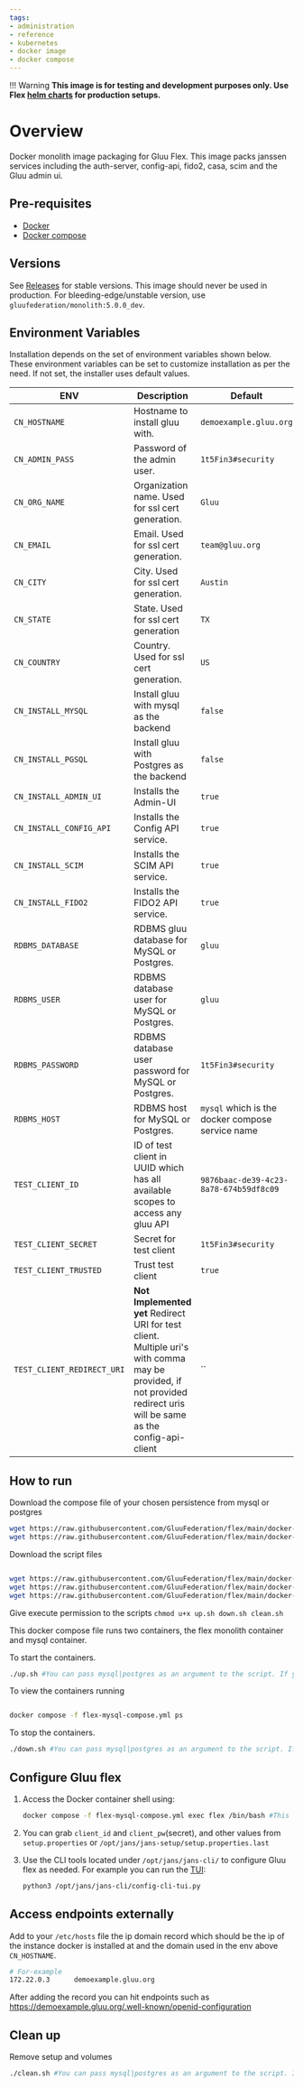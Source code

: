 ```yaml
---
tags:
- administration
- reference
- kubernetes
- docker image
- docker compose
---
```



!!! Warning 
    **This image is for testing and development purposes only. Use Flex [helm charts](https://github.com/GluuFederation/flex/tree/main/charts/gluu) for production setups.**

# Overview

Docker monolith image packaging for Gluu Flex. This image packs janssen services including the auth-server, config-api, fido2, casa, scim and the Gluu admin ui.

## Pre-requisites

- [Docker](https://docs.docker.com/install)
- [Docker compose](https://docs.docker.com/compose/install/)

## Versions

See [Releases](https://github.com/GluuFederation/docker-flex-monolith/releases) for stable versions. This image should never be used in production.
For bleeding-edge/unstable version, use `gluufederation/monolith:5.0.0_dev`.

## Environment Variables

Installation depends on the set of environment variables shown below. These environment variables can be set to customize installation as per the need. If not set, the installer uses default values.

| ENV                        | Description                                                                                                                                                          | Default                                          |
|----------------------------|----------------------------------------------------------------------------------------------------------------------------------------------------------------------|--------------------------------------------------|
| `CN_HOSTNAME`              | Hostname to install gluu with.                                                                                                                                    | `demoexample.gluu.org`                            |
| `CN_ADMIN_PASS`            | Password of the admin user.                                                                                                                                          | `1t5Fin3#security`                               |
| `CN_ORG_NAME`              | Organization name. Used for ssl cert generation.                                                                                                                     | `Gluu`                                        |
| `CN_EMAIL`                 | Email. Used for ssl cert generation.                                                                                                                                 | `team@gluu.org`                                |
| `CN_CITY`                  | City. Used for ssl cert generation.                                                                                                                                  | `Austin`                                         |
| `CN_STATE`                 | State. Used for ssl cert generation                                                                                                                                  | `TX`                                             |
| `CN_COUNTRY`               | Country. Used for ssl cert generation.                                                                                                                               | `US`                                             |
| `CN_INSTALL_MYSQL`         | Install gluu with mysql as the backend                                                                                                                               | `false`                                          |
| `CN_INSTALL_PGSQL`         | Install gluu with Postgres as the backend                                                                                                                            | `false`                                          |
| `CN_INSTALL_ADMIN_UI`      | Installs the Admin-UI                                                                               | `true`               |
| `CN_INSTALL_CONFIG_API`    | Installs the Config API service.                                                                                                                                     | `true`                                           |
| `CN_INSTALL_SCIM`          | Installs the SCIM  API service.                                                                                                                                      | `true`                                           |
| `CN_INSTALL_FIDO2`         | Installs the FIDO2 API service.                                                                                                                                      | `true`                                           |
| `RDBMS_DATABASE`           | RDBMS gluu database for MySQL or Postgres.                                                                                                                           | `gluu`                                           |
| `RDBMS_USER`               | RDBMS database user for MySQL or Postgres.                                                                                                                           | `gluu`                                           |
| `RDBMS_PASSWORD`           | RDBMS database user password for MySQL or Postgres.                                                                                                                  | `1t5Fin3#security`                               |
| `RDBMS_HOST`               | RDBMS host for MySQL or Postgres.                                                                                                                                    | `mysql` which is the docker compose service name |
| `TEST_CLIENT_ID`           | ID of test client in UUID which has all available scopes to access any gluu API                                                                                      | `9876baac-de39-4c23-8a78-674b59df8c09`           |
| `TEST_CLIENT_SECRET`       | Secret for test client                                                                                                                                               | `1t5Fin3#security`                               |
| `TEST_CLIENT_TRUSTED`      | Trust test client                                                                                                                                                    | `true`                                           |
| `TEST_CLIENT_REDIRECT_URI` | **Not Implemented yet** Redirect URI for test client. Multiple uri's with comma may be provided, if not provided redirect uris will be same as the config-api-client | ``                                               |






## How to run

Download the compose file of your chosen persistence from mysql or postgres

```bash
wget https://raw.githubusercontent.com/GluuFederation/flex/main/docker-flex-monolith/flex-mysql-compose.yml 
wget https://raw.githubusercontent.com/GluuFederation/flex/main/docker-flex-monolith/flex-postgres-compose.yml 
```

Download the script files 

```bash

wget https://raw.githubusercontent.com/GluuFederation/flex/main/docker-flex-monolith/up.sh
wget https://raw.githubusercontent.com/GluuFederation/flex/main/docker-flex-monolith/down.sh
wget https://raw.githubusercontent.com/GluuFederation/flex/main/docker-flex-monolith/clean.sh
```

Give execute permission to the scripts
`chmod u+x up.sh down.sh clean.sh`

This docker compose file runs two containers, the flex monolith container and mysql container.

To start the containers.

```bash
./up.sh #You can pass mysql|postgres as an argument to the script. If you don't pass any, it will default to mysql.
```

To view the containers running

```bash

docker compose -f flex-mysql-compose.yml ps
```

To stop the containers.

```bash
./down.sh #You can pass mysql|postgres as an argument to the script. If you don't pass any, it will default to mysql.
```

## Configure Gluu flex

1. Access the Docker container shell using:

    ```bash
    docker compose -f flex-mysql-compose.yml exec flex /bin/bash #This opens a bash terminal in the running container
    ```

2. You can grab `client_id` and `client_pw`(secret), and other values from `setup.properties` or `/opt/jans/jans-setup/setup.properties.last`

3. Use the CLI tools located under `/opt/jans/jans-cli/` to configure Gluu flex as needed. For example you can run the [TUI](https://docs.jans.io/head/admin/config-guide/config-tools/jans-tui/):
    ```bash
    python3 /opt/jans/jans-cli/config-cli-tui.py
    ```

## Access endpoints externally

Add to your `/etc/hosts` file the ip domain record which should be the ip of the instance docker is installed at and the domain used in the env above `CN_HOSTNAME`.

```bash
# For-example
172.22.0.3      demoexample.gluu.org
```

After adding the record you can hit endpoints such as https://demoexample.gluu.org/.well-known/openid-configuration


## Clean up

Remove setup and volumes

```bash
./clean.sh #You can pass mysql|postgres as an argument to the script. If you don't pass any, it will default to mysql.
```

